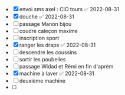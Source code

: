 - [x] envoi sms axel : CIO tours ✅ 2022-08-31
- [x] douche ✅ 2022-08-31
- [ ] passage Manon bijou
- [ ] coudre caleçon maxime 
- [ ] inscription sport
- [x] ranger les draps ✅ 2022-08-31
- [ ] descendre les coussins
- [ ] sortir les poubelles
- [ ] passage Widad et Rémi en fin d'aprèm
- [x] machine à laver ✅ 2022-08-31
- [ ] deuxième machine
- [ ] 